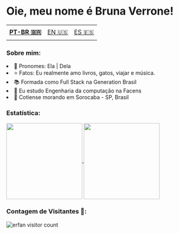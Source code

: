 # Oie, meu nome é Bruna Verrone! 

<table>
    <td height="40px">
      <b>
        <a href="Readme.md">PT-BR 🇧🇷</a>
      </b>
    </td>
    <td height="40px">
      <a href="readme-en.md">EN 🇺🇸</a>
    </td>
    <td height="40px">
      <a href="readme-es.md">ES 🇪🇸</a>
    </td>
</table>

### Sobre mim: 
 <li>👩 Pronomes: Ela | Dela</li>
 <li>⭐ Fatos: Eu realmente amo livros, gatos, viajar e música.</li>
 <li>📚 Formada como Full Stack na Generation Brasil </li>
 <li>📖 Eu estudo Engenharia da computação na Facens </li> 
 <li>📍 Cotiense morando em Sorocaba - SP, Brasil</li>

### Estatística: 
<a href="https://github.com/verronebrunaa/github-readme-stats">
  <img height=200 align="center" src="https://github-readme-stats.vercel.app/api?username=verronebrunaa&theme=synthwave" />
</a>
<a href="https://github.com/verronebrunaa/convoychat">
  <img height=200 align="center" src="https://github-readme-stats.vercel.app/api/top-langs?username=verronebruna&layout=compact&theme=synthwave&langs_count=8&card_width=420" />
</a>

### Contagem de Visitantes 💜:
<img src="https://profile-counter.glitch.me/{verronebrunaa}/count.svg" alt="erfan visitor count" /></p>
